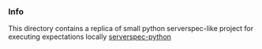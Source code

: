 ### Info

This directory contains a replica of small python serverspec-like project for
executing expectations locally
[serverspec-python](https://github.com/arehmandev/Serverspec-Python)

